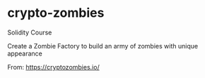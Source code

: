# crypto-zombies
Solidity Course

Create a Zombie Factory to build an army of zombies with unique appearance

From: https://cryptozombies.io/
